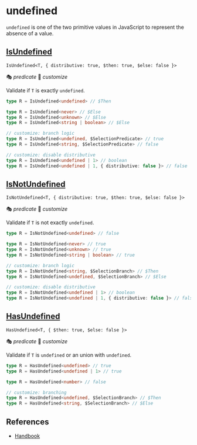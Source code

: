 # undefined

`undefined` is one of the two primitive values in JavaScript to represent the absence of a value.

## [IsUndefined](./is_undefined.ts)

`IsUndefined<T, { distributive: true, $then: true, $else: false }>`

🎭 *predicate*
🔢 *customize*

Validate if `T` is exactly `undefined`.

```ts
type R = IsUndefined<undefined> // $Then

type R = IsUndefined<never> // $Else
type R = IsUndefined<unknown> // $Else
type R = IsUndefined<string | boolean> // $Else

// customize: branch logic
type R = IsUndefined<undefined, $SelectionPredicate> // true
type R = IsUndefined<string, $SelectionPredicate> // false

// customize: disable distributive
type R = IsUndefined<undefined | 1> // boolean
type R = IsUndefined<undefined | 1, { distributive: false }> // false
```

## [IsNotUndefined](./is_not_undefined.ts)

`IsNotUndefined<T, { distributive: true, $then: true, $else: false }>`

🎭 *predicate*
🔢 *customize*

Validate if `T` is not exactly `undefined`.

```ts
type R = IsNotUndefined<undefined> // false

type R = IsNotUndefined<never> // true
type R = IsNotUndefined<unknown> // true
type R = IsNotUndefined<string | boolean> // true

// customize: branch logic
type R = IsNotUndefined<string, $SelectionBranch> // $Then
type R = IsNotUndefined<undefined, $SelectionBranch> // $Else

// customize: disable distributive
type R = IsNotUndefined<undefined | 1> // boolean
type R = IsNotUndefined<undefined | 1, { distributive: false }> // false
```

## [HasUndefined](./has_undefined.ts)

`HasUndefined<T, { $then: true, $else: false }>`

🎭 *predicate*
🔢 *customize*

Validate if `T` is `undefined` or an union with `undefined`.

```ts
type R = HasUndefined<undefined> // true
type R = HasUndefined<undefined | 1> // true

type R = HasUndefined<number> // false

// customize: branching
type R = HasUndefined<undefined, $SelectionBranch> // $Then
type R = HasUndefined<string, $SelectionBranch> // $Else
```

## References

- [Handbook]

[handbook]: https://www.typescriptlang.org/docs/handbook/2/everyday-types.html#null-and-undefined
